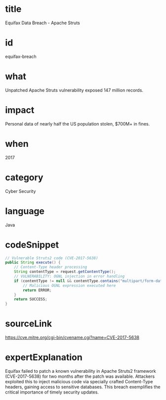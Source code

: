 # title
Equifax Data Breach - Apache Struts

# id
equifax-breach

# what
Unpatched Apache Struts vulnerability exposed 147 million records.

# impact
Personal data of nearly half the US population stolen, $700M+ in fines.

# when
2017

# category
Cyber Security

# language
Java

# codeSnippet
```java
// Vulnerable Struts2 code (CVE-2017-5638)
public String execute() {
    // Content-Type header processing
    String contentType = request.getContentType();
    // VULNERABILITY: OGNL injection in error handling
    if (contentType != null && contentType.contains("multipart/form-data")) {
        // Malicious OGNL expression executed here
        return ERROR;
    }
    return SUCCESS;
}
```

# sourceLink
https://cve.mitre.org/cgi-bin/cvename.cgi?name=CVE-2017-5638

# expertExplanation
Equifax failed to patch a known vulnerability in Apache Struts2 framework (CVE-2017-5638) for two months after the patch was available. Attackers exploited this to inject malicious code via specially crafted Content-Type headers, gaining access to sensitive databases. This breach exemplifies the critical importance of timely security updates.
